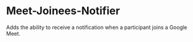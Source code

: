# Meet-Joinees-Notifier
Adds the ability to receive a notification when a participant joins a Google Meet.
